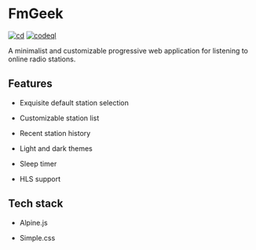 # FmGeek

[![cd](https://img.shields.io/github/actions/workflow/status/yavorfingarov/FmGeek/cd.yml?branch=master&label=cd)](https://github.com/yavorfingarov/FmGeek/actions/workflows/cd.yml?query=branch%3Amaster)
[![codeql](https://img.shields.io/github/actions/workflow/status/yavorfingarov/FmGeek/codeql.yml?branch=master&label=codeql)](https://github.com/yavorfingarov/FmGeek/actions/workflows/codeql.yml?query=branch%3Amaster)

A minimalist and customizable progressive web application for listening to online radio stations.

## Features

- Exquisite default station selection

- Customizable station list

- Recent station history

- Light and dark themes

- Sleep timer

- HLS support

## Tech stack

- Alpine.js

- Simple.css
